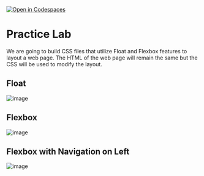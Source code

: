 [![Open in Codespaces](https://classroom.github.com/assets/launch-codespace-7f7980b617ed060a017424585567c406b6ee15c891e84e1186181d67ecf80aa0.svg)](https://classroom.github.com/open-in-codespaces?assignment_repo_id=14260735)
# Practice Lab

We are going to build CSS files that utilize Float and Flexbox features to layout a web page.  The HTML of the web page will remain the same but the CSS will be used to modify the layout.

## Float

![image](.assets/image_3.png)

## Flexbox
![image](.assets/image_2.png)

## Flexbox with Navigation on Left
![image](.assets/image.png)
